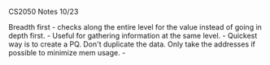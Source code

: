 CS2050 Notes 10/23

Breadth first - checks along the entire level for the value instead of going in depth first. 
	- Useful for gathering information at the same level. 
	- Quickest way is to create a PQ. Don't duplicate the data. Only take the addresses if possible to minimize mem usage.
	- 